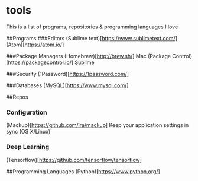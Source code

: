 # tools
This is a list of programs, repositories & programming languages I love

##Programs
###Editors
(Sublime text)[https://www.sublimetext.com/]
(Atom)[https://atom.io/]

###Package Managers
(Homebrew)[http://brew.sh/] Mac
(Package Control)[https://packagecontrol.io/] Sublime

###Security
(1Password)[https://1password.com/]

###Databases
(MySQL)[https://www.mysql.com/]

##Repos
### Configuration
(Mackup)[https://github.com/lra/mackup] Keep your application settings in sync (OS X/Linux)

### Deep Learning
(Tensorflow)[https://github.com/tensorflow/tensorflow]

##Programming Languages
(Python)[https://www.python.org/]
